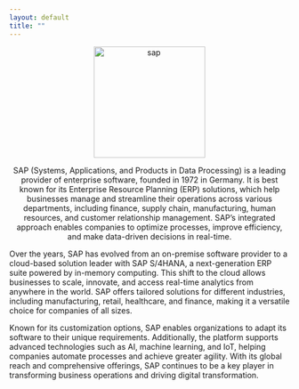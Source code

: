 ```yaml
---
layout: default
title: ""
---
```

<p align="center"><img width="200" src="https://www.google.com/imgres?q=sap&imgurl=https%3A%2F%2Fwww.cxtoday.com%2Fwp-content%2Fuploads%2F2023%2F12%2Fsap-cloud-only-approach.jpg&imgrefurl=https%3A%2F%2Fwww.cxtoday.com%2Fcustomer-data-platform%2Fmore-backlash-to-saps-cloud-only-innovation-approach%2F&docid=nveaUfJjBibx4M&tbnid=0pUO0iOMgdZ_HM&vet=12ahUKEwiq_Kn5gKmLAxU7qVYBHbZMBVUQM3oECFgQAA..i&w=850&h=425&hcb=2&ved=2ahUKEwiq_Kn5gKmLAxU7qVYBHbZMBVUQM3oECFgQAA" alt="sap">
<p align="center">SAP (Systems, Applications, and Products in Data Processing) is a leading provider of enterprise software, founded in 1972 in Germany. 
It is best known for its Enterprise Resource Planning (ERP) solutions, which help businesses manage and streamline their operations across various departments, including finance, supply chain, manufacturing, human resources, and customer relationship management. 
SAP’s integrated approach enables companies to optimize processes, improve efficiency, and make data-driven decisions in real-time.</p>

Over the years, SAP has evolved from an on-premise software provider to a cloud-based solution leader with SAP S/4HANA, a next-generation ERP suite powered by in-memory computing.
This shift to the cloud allows businesses to scale, innovate, and access real-time analytics from anywhere in the world. 
SAP offers tailored solutions for different industries, including manufacturing, retail, healthcare, and finance, making it a versatile choice for companies of all sizes.

Known for its customization options, SAP enables organizations to adapt its software to their unique requirements. 
Additionally, the platform supports advanced technologies such as AI, machine learning, and IoT, helping companies automate processes and achieve greater agility. 
With its global reach and comprehensive offerings, SAP continues to be a key player in transforming business operations and driving digital transformation.
